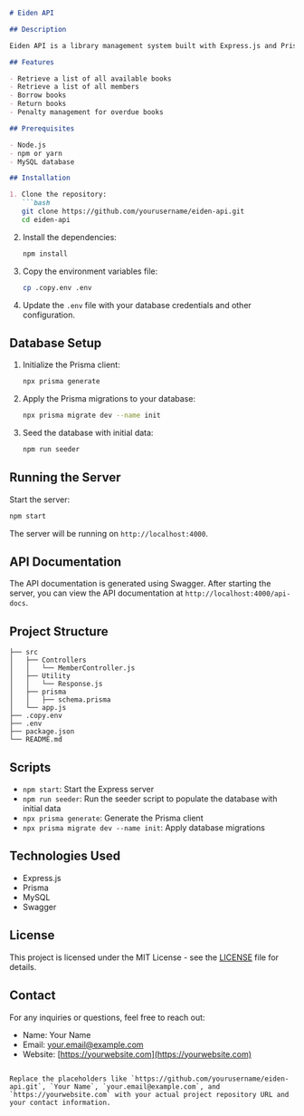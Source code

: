 

```markdown
# Eiden API

## Description

Eiden API is a library management system built with Express.js and Prisma. This API allows you to manage books and members, borrow and return books, and track the borrowing status of each book.

## Features

- Retrieve a list of all available books
- Retrieve a list of all members
- Borrow books
- Return books
- Penalty management for overdue books

## Prerequisites

- Node.js
- npm or yarn
- MySQL database

## Installation

1. Clone the repository:
   ```bash
   git clone https://github.com/yourusername/eiden-api.git
   cd eiden-api
   ```

2. Install the dependencies:
   ```bash
   npm install
   ```

3. Copy the environment variables file:
   ```bash
   cp .copy.env .env
   ```

4. Update the `.env` file with your database credentials and other configuration.

## Database Setup

1. Initialize the Prisma client:
   ```bash
   npx prisma generate
   ```

2. Apply the Prisma migrations to your database:
   ```bash
   npx prisma migrate dev --name init
   ```

3. Seed the database with initial data:
   ```bash
   npm run seeder
   ```

## Running the Server

Start the server:
```bash
npm start
```

The server will be running on `http://localhost:4000`.

## API Documentation

The API documentation is generated using Swagger. After starting the server, you can view the API documentation at `http://localhost:4000/api-docs`.

## Project Structure

```
├── src
│   ├── Controllers
│   │   └── MemberController.js
│   ├── Utility
│   │   └── Response.js
│   ├── prisma
│   │   ├── schema.prisma
│   └── app.js
├── .copy.env
├── .env
├── package.json
└── README.md
```

## Scripts

- `npm start`: Start the Express server
- `npm run seeder`: Run the seeder script to populate the database with initial data
- `npx prisma generate`: Generate the Prisma client
- `npx prisma migrate dev --name init`: Apply database migrations

## Technologies Used

- Express.js
- Prisma
- MySQL
- Swagger

## License

This project is licensed under the MIT License - see the [LICENSE](LICENSE) file for details.

## Contact

For any inquiries or questions, feel free to reach out:

- Name: Your Name
- Email: your.email@example.com
- Website: [https://yourwebsite.com](https://yourwebsite.com)
```

Replace the placeholders like `https://github.com/yourusername/eiden-api.git`, `Your Name`, `your.email@example.com`, and `https://yourwebsite.com` with your actual project repository URL and your contact information.